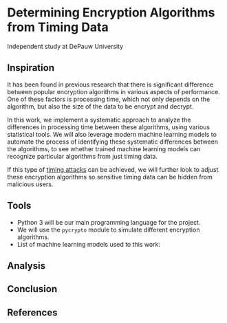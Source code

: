 # Determining Encryption Algorithms from Timing Data

Independent study at DePauw University

## Inspiration

It has been found in previous research that there is significant difference
between popular encryption algorithms in various aspects of performance. One of
these factors is processing time, which not only depends on the algorithm, but
also the size of the data to be encrypt and decrypt.

In this work, we implement a systematic approach to analyze the differences in
processing time between these algorithms, using various statistical tools. We
will also leverage modern machine learning models to automate the process of
identifying these systematic differences between the algorithms, to see whether
trained machine learning models can recognize particular algorithms from just
timing data.

If this type of [timing attacks](https://en.wikipedia.org/wiki/Timing_attack)
can be achieved, we will further look to adjust these encryption algorithms so
sensitive timing data can be hidden from malicious users. 

## Tools

- Python 3 will be our main programming language for the project.
- We will use the `pycrypto` module to simulate different encryption algorithms.
- List of machine learning models used to this work:

## Analysis

## Conclusion

## References